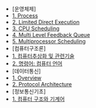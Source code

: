 * [운영체제]
 * [1. Process]([Operating_System]/[Operating_System]1_Process.md)
 * [2. Limited Direct Execution]([Operating_System]/[Operating_System]2_Limited_Direct_Execution.md)
 * [3. CPU Scheduling]([Operating_System]/[Operating_System]3_CPU_Scheduling.md)
 * [4. Multi Level Feedback Queue]([Operating_System]/[Operating_System]4_Multi_Level_Feedback_Queue.md)
 * [5. Multiprocessor Scheduling]([Operating_System]/[Operating_System]5_Multiprocessor_Scheduling.md)
* [컴퓨터구조론]
 * [1. 컴퓨터추상화 및 관련기술]([Computer_Architecture]/[Computer_Architecture]1_Computer_Abstractions_And_Technology.md)
 * [2. 명령어: 컴퓨터 언어]([Computer_Architecture]/[Computer_Architecture]2_Instructions_of_the_Computer.md)
* [데이터통신]
 * [1. Overview]([Data_Communication]/[Data_Communication]1_Overview.md)
 * [2. Protocol Architecture]([Data_Communication]/[Data_Communication]2_Protocol_Architecture.md)
* [정보통신기초]
 * [1. 컴퓨터 구조와 기계어]([Introduction_to_Information_Communication]/[Introduction_to_Information_Communication]2_Data_Storage.md)